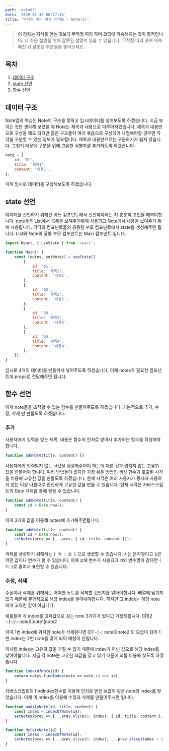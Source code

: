 ```yaml
---
path: 'note03'
date: '2020-01-30 00:17:44'
title: '무작정 따라 하는 리액트 - Note(3)'
---
```


> **이 강좌는 지식을 얻는 것보다 무작정 따라 하며 코딩에 익숙해지는 것이 목적입니다.** 더 쉬운 설명을 위해 잘못된 설명이 있을 수 있습니다. 무작정 따라 하며 익숙해진 뒤 잘못된 부분들을 찾아보세요.

## 목차

1. [데이터 구조](#데이터-구조)
2. [state 선언](#state-선언)
3. [함수 선언](#함수-선언)

## 데이터 구조

Note앱의 핵심인 Note의 구조를 정하고 임시데이터를 넣어보도록 하겠습니다. 지금 보이는 것만 생각해 보았을 때 Note는 제목과 내용으로 이루어져있습니다. 제목과 내용만으로 구성을 해도 되지만 같은 구조들이 여러 묶음으로 구성되어 나열해야할 경우엔 각각을 구분할 수 있는 정보가 필요합니다. 제목과 내용만으로는 구분하기가 쉽지 않습니다. 그렇기 때문에 구분을 위해 고유한 식별자를 추가하도록 하겠습니다.

```javascript
note = {
    id: '01',
    title: '제목1',
    content: '내용1',
};
```

이제 임시로 데이터를 구성해보도록 하겠습니다.

## state 선언

데이터를 선언하기 위해선 어느 컴포넌트에서 선언해야하는 지 충분히 고민을 해봐야합니다. note들은 List에서 목록을 보여주기위해 사용되고 Note에서 내용을 보여주기 위해 사용됩니다. 각각의 컴포넌트들의 공통된 부모 컴포넌트에서 state를 생성해주면 됩니다. List와 Note의 공통 부모 컴포넌트는 Main 컴포넌트 입니다.

```javascript
import React, { useState } from 'react';

function Main() {
    const [notes, setNotes] = useState([
        {
            id: '01',
            title: '제목1',
            content: '내용1',
        },
        {
            id: '02',
            title: '제목2',
            content: '내용2',
        },
        {
            id: '03',
            title: '제목3',
            content: '내용3',
        },
        {
            id: '04',
            title: '제목4',
            content: '내용4',
        },
    ]);
}
```

임시로 4개의 데이터를 만들어서 넣어주도록 하겠습니다. 이제 notes가 필요한 컴포넌트에 props로 전달해주면 됩니다.

## 함수 선언

이제 note들을 조작할 수 있는 함수를 만들어주도록 하겠습니다. 기본적으로 추가, 수정, 삭제 만 만들도록 하겠습니다.

### 추가

사용자에게 입력을 받는 제목, 내용은 함수의 인자로 받아서 추가하는 함수를 작성해야합니다.

```javascript
function addNote(title, content) {}
```

사용자에게 입력받지 않는 id값을 생성해주어야 하는데 다른 것과 겹치지 않는 고유한 값을 만들어야 합니다. 여러 방법들이 있지만 가장 쉬운 방법인 생성 함수가 호출된 시각을 이용해 고유한 값을 만들도록 하겠습니다. 현재 시각은 여러 사용자가 동시에 사용하지 않는 이상 나름대로 안전하게 고유한 값을 만들 수 있습니다. 현재 시각은 자바스크립트의 Date 객체를 통해 얻을 수 있습니다.

```javascript
function addNote(title, content) {
    const id = Date.now();
}
```

이제 3개의 값을 이용해 notes에 추가해주면됩니다.

```javascript
function addNote(title, content) {
    const id = Date.now();
    setNotes(prev => [...prev, { id, title, content }]);
}
```

객체를 생성하기 위해서는 `{ 키 : 값 }` 으로 생성할 수 있습니다. `키`는 문자열이고 `값`은 어떤 값이나 변수가 될 수 있습니다. 이때 `값`에 변수가 사용되고 `키`와 변수명이 같다면 `{ 키 }`로 줄여서 표현할 수 있습니다.

### 수정, 삭제

수정이나 삭제를 위해서는 어떠한 노트를 삭제할 것인지를 알아야합니다. 배열에 담겨져 있기 때문에 결과적으로 해당 index를 알아내야합니다. 하지만 그 index는 해당 note에게 고유한 값이 아닙니다.

예를들어 각 index를 고유값으로 갖는 note 3가지가 있다고 가정해봅시다.
0|1|2
-:|-:|-:
note0|note1|note2

이때 1번 index에 위치한 note가 삭제된다면
0|1
-:|-:
note0|note2
의 모습이 되어 1번 index는 2번 note를 갖게 되어 매칭이 안됩니다.

이처럼 index는 고유의 값을 가질 수 없기 때문에 index가 아닌 값으로 해당 index를 찾아야합니다. 지금 각 note는 고유한 id값을 갖고 있기 때문에 id를 이용해 찾도록 하겠습니다.

```javascript
function indexOfNote(id) {
    return notes.findIndex(note => note.id === id);
}
```

자바스크립트의 findIndex함수를 이용해 인자로 받은 id값이 같은 note의 index를 찾았습니다. 이제 이 index를 이용해 수정과 삭제를 만들어주시면 됩니다.

```javascript
function modifyNote(id, title, content) {
    const index = indexOfNote(id);
    setNotes(prev => [...prev.slice(0, index), { id, title, content }, ...prev.slice(index + 1)]);
}
```

```javascript
function deleteNote(id) {
    const index = indexOfNote(id);
    setNotes(prev => [...prev.slice(0, index), ...prev.slice(index + 1)]);
}
```

